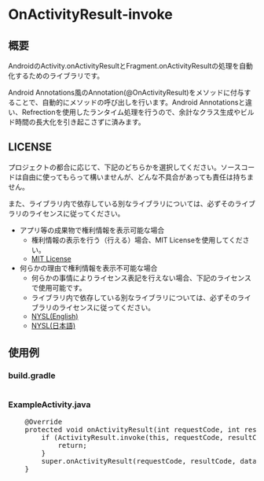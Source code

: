 # OnActivityResult-invoke

## 概要

AndroidのActivity.onActivityResultとFragment.onActivityResultの処理を自動化するためのライブラリです。

Android Annotations風のAnnotation(@OnActivityResult)をメソッドに付与することで、自動的にメソッドの呼び出しを行います。Android Annotationsと違い、Refrectionを使用したランタイム処理を行うので、余計なクラス生成やビルド時間の長大化を引き起こさずに済みます。

## LICENSE

プロジェクトの都合に応じて、下記のどちらかを選択してください。ソースコードは自由に使ってもらって構いませんが、どんな不具合があっても責任は持ちません。

また、ライブラリ内で依存している別なライブラリについては、必ずそのライブラリのライセンスに従ってください。

* アプリ等の成果物で権利情報を表示可能な場合
	* 権利情報の表示を行う（行える）場合、MIT Licenseを使用してください。
	* [MIT License](LICENSE-MIT.txt)
* 何らかの理由で権利情報を表示不可能な場合
	* 何らかの事情によりライセンス表記を行えない場合、下記のライセンスで使用可能です。
	* ライブラリ内で依存している別なライブラリについては、必ずそのライブラリのライセンスに従ってください。
	* [NYSL(English)](LICENSE-NYSL-eng.txt)
	* [NYSL(日本語)](LICENSE-NYSL-jpn.txt)

## 使用例

### build.gradle

<pre>
</pre>

### ExampleActivity.java

<pre>
    @Override
    protected void onActivityResult(int requestCode, int resultCode, Intent data) {
        if (ActivityResult.invoke(this, requestCode, resultCode, data)) {
            return;
        }
        super.onActivityResult(requestCode, resultCode, data);
    }
</pre>
